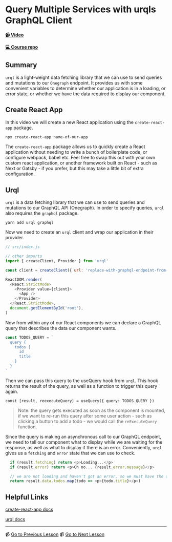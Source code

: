 # Query Multiple Services with urqls GraphQL Client

**[📹 Video](https://egghead.io/lessons/graphql-query-multiple-services-with-urqls-graphql-client)**

**[💻 Course repo](https://github.com/theianjones/egghead-graphql-subscriptions)**

## Summary

`urql` is a light-weight data fetching library that we can use to send queries and mutations to our `Onegraph` endpoint. It provides us with some convenient variables to determine whether our application is in a loading, or error state, or whether we have the data required to display our component.

## Create React App

In this video we will create a new React application using the `create-react-app` package.

```bash
npx create-react-app name-of-our-app
```

The `create-react-app` package allows us to quickly create a React application without needing to write a bunch of boilerplate code, or configure webpack, babel etc. Feel free to swap this out with your own custom react application, or another framework built on React - such as Next or Gatsby - if you prefer, but this may take a little bit of extra configuration.

## Urql

`urql` is a data fetching library that we can use to send queries and mutations to our GraphQL API (Onegraph). In order to specify queries, `urql` also requires the `graphql` package.

`yarn add urql graphql`

Now we need to create an `urql` client and wrap our application in their provider.

```js
// src/index.js

// other imports
import { createClient, Provider } from 'urql'

const client = createClient({ url: 'replace-with-graphql-endpoint-from-onegraph' })

ReactDOM.render(
  <React.StrictMode>
    <Provider value={client}>
      <App />
    </Provider>
  </React.StrictMode>,
  document.getElementById('root'),
)
```

Now from within any of our React components we can declare a GraphQL query that describes the data our component wants.

```js
const TODOS_QUERY = `
  query {
    todos {
      id
      title
    }
  }
`
```

Then we can pass this query to the useQuery hook from `urql`. This hook returns the result of the query, as well as a function to trigger this query again.

```
const [result, reexecuteQuery] = useQuery({ query: TODOS_QUERY })
```

> Note: the query gets executed as soon as the component is mounted, if we want to re-run this query after some user action - such as clicking a button to add a todo - we would call the `reExecuteQuery` function.

Since the query is making an asynchronous call to our GraphQL endpoint, we need to tell our component what to display while we are waiting for the response, as well as what to display if there is an error. Conveniently, `urql` gives us a `fetching` and `error` state that we can use to check.

```js
  if (result.fetching) return <p>Loading...</p>
  if (result.error) return <p>Oh no... {result.error.message}</p>

  // we are not loading and haven't got an error, so we must have the data
  return result.data.todos.map(todo => <p>{todo.title}</p>)
```

## Helpful Links

[create-react-app docs](https://create-react-app.dev/docs/getting-started)

[urql docs](https://formidable.com/open-source/urql/docs/)

---

📹 [Go to Previous Lesson](https://egghead.io/lessons/graphql-query-multiple-services-with-onegraph-graphiql-editor)
📹 [Go to Next Lesson](https://egghead.io/lessons/graphql-write-an-authenticated-query-in-onegraph)
